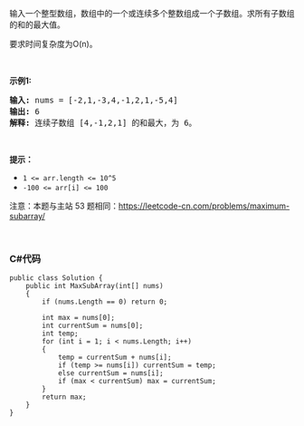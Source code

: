 <p>输入一个整型数组，数组中的一个或连续多个整数组成一个子数组。求所有子数组的和的最大值。</p>

<p>要求时间复杂度为O(n)。</p>

<p>&nbsp;</p>

<p><strong>示例1:</strong></p>

<pre><strong>输入:</strong> nums = [-2,1,-3,4,-1,2,1,-5,4]
<strong>输出:</strong> 6
<strong>解释:</strong>&nbsp;连续子数组&nbsp;[4,-1,2,1] 的和最大，为&nbsp;6。</pre>

<p>&nbsp;</p>

<p><strong>提示：</strong></p>

<ul>
	<li><code>1 &lt;=&nbsp;arr.length &lt;= 10^5</code></li>
	<li><code>-100 &lt;= arr[i] &lt;= 100</code></li>
</ul>

<p>注意：本题与主站 53 题相同：<a href="https://leetcode-cn.com/problems/maximum-subarray/">https://leetcode-cn.com/problems/maximum-subarray/</a></p>

<p>&nbsp;</p>

### C#代码

```
public class Solution {
    public int MaxSubArray(int[] nums)
    {
        if (nums.Length == 0) return 0;

        int max = nums[0];
        int currentSum = nums[0];
        int temp;
        for (int i = 1; i < nums.Length; i++)
        {
            temp = currentSum + nums[i];
            if (temp >= nums[i]) currentSum = temp;
            else currentSum = nums[i];
            if (max < currentSum) max = currentSum;
        }
        return max;
    }
}
```